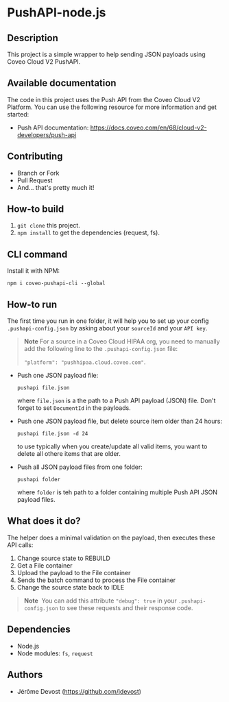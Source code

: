# PushAPI-node.js

## Description

This project is a simple wrapper to help sending JSON payloads using Coveo Cloud V2 PushAPI.

## Available documentation

The code in this project uses the Push API from the Coveo Cloud V2 Platform. You can use the following resource for more information and get started:

- Push API documentation: https://docs.coveo.com/en/68/cloud-v2-developers/push-api

## Contributing

- Branch or Fork
- Pull Request
- And... that's pretty much it!

## How-to build

1. `git clone` this project.
1. `npm install` to get the dependencies (request, fs).

## CLI command

Install it with NPM:

```
npm i coveo-pushapi-cli --global
```

## How-to run

The first time you run in one folder, it will help you to set up your config `.pushapi-config.json` by asking about your `sourceId` and your `API key`.

> **Note**
> For a source in a Coveo Cloud HIPAA org, you need to manually add the following line to the `.pushapi-config.json` file:
>
> `"platform": "pushhipaa.cloud.coveo.com"`.

- Push one JSON payload file:

    `pushapi file.json`

    where `file.json` is a the path to a Push API payload (JSON) file. Don't forget to set `DocumentId` in the payloads.

- Push one JSON payload file, but delete source item older than 24 hours:

    `pushapi file.json -d 24`

    to use typically when you create/update all valid items, you want to delete all othere items that are older. 

- Push all JSON payload files from one folder:

    `pushapi folder`

    where `folder` is teh path to a folder containing multiple Push API JSON payload files.

## What does it do?

The helper does a minimal validation on the payload, then executes these API calls:

1. Change source state to REBUILD
2. Get a File container
3. Upload the payload to the File container
4. Sends the batch command to process the File container
5. Change the source state back to IDLE

> **Note**
> You can add this attribute `"debug": true` in your `.pushapi-config.json` to see these requests and their response code.

## Dependencies

- Node.js
- Node modules: `fs`, `request`

## Authors

- Jérôme Devost (https://github.com/jdevost)
